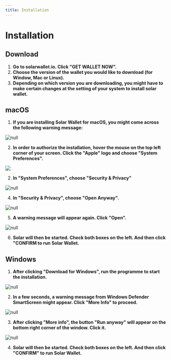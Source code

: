 ```yaml
---
title: Installation
---
```

# Installation

## Download

1. **Go to solarwallet.io. Click "GET WALLET NOW".**
2. **Choose the version of the wallet you would like to download (for Window, Mac or Linux).**
3. **Depending on which version you are downloading, you might have to make certain changes at the setting of your system to install solar wallet.**

## macOS

1. **If you are installing Solar Wallet for macOS, you might come across the following warning message:**

![null](/images/3.png)

2. **In order to authorize the installation, hover the mouse on the top left corner of your screen. Click the "Apple" logo and choose "System Preferences".**

![](/images/system-preference.png)

2. **In "System Preferences", choose "Security & Privacy"**

![null](/images/new-square.png)

4. **In "Security & Privacy", choose "Open Anyway".**

![null](/images/6.png)

5. **A warning message will appear again. Click "Open".**

![null](/images/7.png)

6. **Solar will then be started. Check both boxes on the left. And then click "CONFIRM to run Solar Wallet.**

## Windows

1. **After clicking "Download for Windows", run the programme to start the installation.**

![null](/images/a.png)

2. **In a few seconds, a warning message from Windows Defender SmartScreen might appear. Click "More Info" to proceed.**

![null](/images/b.png)

3. **After clicking "More info", the button "Run anyway" will appear on the bottom right corner of the window. Click it.**

![null](/images/c.png)

4. **Solar will then be started. Check both boxes on the left. And then click "CONFIRM" to run Solar Wallet.**
